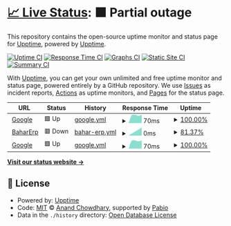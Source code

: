 # [📈 Live Status](https://demo.upptime.js.org): <!--live status--> **🟧 Partial outage**

This repository contains the open-source uptime monitor and status page for [Upptime](https://upptime.js.org), powered by [Upptime](https://github.com/upptime/upptime).

[![Uptime CI](https://github.com/amjadalfawal/UptimeBahar/workflows/Uptime%20CI/badge.svg)](https://github.com/amjadalfawal/UptimeBahar/actions?query=workflow%3A%22Uptime+CI%22)
[![Response Time CI](https://github.com/amjadalfawal/UptimeBahar/workflows/Response%20Time%20CI/badge.svg)](https://github.com/amjadalfawal/UptimeBahar/actions?query=workflow%3A%22Response+Time+CI%22)
[![Graphs CI](https://github.com/amjadalfawal/UptimeBahar/workflows/Graphs%20CI/badge.svg)](https://github.com/amjadalfawal/UptimeBahar/actions?query=workflow%3A%22Graphs+CI%22)
[![Static Site CI](https://github.com/amjadalfawal/UptimeBahar/workflows/Static%20Site%20CI/badge.svg)](https://github.com/amjadalfawal/UptimeBahar/actions?query=workflow%3A%22Static+Site+CI%22)
[![Summary CI](https://github.com/amjadalfawal/UptimeBahar/workflows/Summary%20CI/badge.svg)](https://github.com/amjadalfawal/UptimeBahar/actions?query=workflow%3A%22Summary+CI%22)

With [Upptime](https://upptime.js.org), you can get your own unlimited and free uptime monitor and status page, powered entirely by a GitHub repository. We use [Issues](https://github.com/upptime/upptime/issues) as incident reports, [Actions](https://github.com/amjadalfawal/UptimeBahar/actions) as uptime monitors, and [Pages](https://demo.upptime.js.org) for the status page.

<!--start: status pages-->
<!-- This summary is generated by Upptime (https://github.com/upptime/upptime) -->
<!-- Do not edit this manually, your changes will be overwritten -->
<!-- prettier-ignore -->
| URL | Status | History | Response Time | Uptime |
| --- | ------ | ------- | ------------- | ------ |
| <img alt="" src="https://icons.duckduckgo.com/ip3/www.google.com.ico" height="13"> [Google](https://www.google.com) | 🟩 Up | [google.yml](https://github.com/amjadalfawal/UptimeBahar/commits/HEAD/history/google.yml) | <details><summary><img alt="Response time graph" src="./graphs/google/response-time-week.png" height="20"> 70ms</summary><br><a href="https://amjadalfawal.github.io/UptimeBahar/history/google"><img alt="Response time 70" src="https://img.shields.io/endpoint?url=https%3A%2F%2Fraw.githubusercontent.com%2Famjadalfawal%2FUptimeBahar%2FHEAD%2Fapi%2Fgoogle%2Fresponse-time.json"></a><br><a href="https://amjadalfawal.github.io/UptimeBahar/history/google"><img alt="24-hour response time 70" src="https://img.shields.io/endpoint?url=https%3A%2F%2Fraw.githubusercontent.com%2Famjadalfawal%2FUptimeBahar%2FHEAD%2Fapi%2Fgoogle%2Fresponse-time-day.json"></a><br><a href="https://amjadalfawal.github.io/UptimeBahar/history/google"><img alt="7-day response time 70" src="https://img.shields.io/endpoint?url=https%3A%2F%2Fraw.githubusercontent.com%2Famjadalfawal%2FUptimeBahar%2FHEAD%2Fapi%2Fgoogle%2Fresponse-time-week.json"></a><br><a href="https://amjadalfawal.github.io/UptimeBahar/history/google"><img alt="30-day response time 70" src="https://img.shields.io/endpoint?url=https%3A%2F%2Fraw.githubusercontent.com%2Famjadalfawal%2FUptimeBahar%2FHEAD%2Fapi%2Fgoogle%2Fresponse-time-month.json"></a><br><a href="https://amjadalfawal.github.io/UptimeBahar/history/google"><img alt="1-year response time 70" src="https://img.shields.io/endpoint?url=https%3A%2F%2Fraw.githubusercontent.com%2Famjadalfawal%2FUptimeBahar%2FHEAD%2Fapi%2Fgoogle%2Fresponse-time-year.json"></a></details> | <details><summary><a href="https://amjadalfawal.github.io/UptimeBahar/history/google">100.00%</a></summary><a href="https://amjadalfawal.github.io/UptimeBahar/history/google"><img alt="All-time uptime 100.00%" src="https://img.shields.io/endpoint?url=https%3A%2F%2Fraw.githubusercontent.com%2Famjadalfawal%2FUptimeBahar%2FHEAD%2Fapi%2Fgoogle%2Fuptime.json"></a><br><a href="https://amjadalfawal.github.io/UptimeBahar/history/google"><img alt="24-hour uptime 100.00%" src="https://img.shields.io/endpoint?url=https%3A%2F%2Fraw.githubusercontent.com%2Famjadalfawal%2FUptimeBahar%2FHEAD%2Fapi%2Fgoogle%2Fuptime-day.json"></a><br><a href="https://amjadalfawal.github.io/UptimeBahar/history/google"><img alt="7-day uptime 100.00%" src="https://img.shields.io/endpoint?url=https%3A%2F%2Fraw.githubusercontent.com%2Famjadalfawal%2FUptimeBahar%2FHEAD%2Fapi%2Fgoogle%2Fuptime-week.json"></a><br><a href="https://amjadalfawal.github.io/UptimeBahar/history/google"><img alt="30-day uptime 100.00%" src="https://img.shields.io/endpoint?url=https%3A%2F%2Fraw.githubusercontent.com%2Famjadalfawal%2FUptimeBahar%2FHEAD%2Fapi%2Fgoogle%2Fuptime-month.json"></a><br><a href="https://amjadalfawal.github.io/UptimeBahar/history/google"><img alt="1-year uptime 100.00%" src="https://img.shields.io/endpoint?url=https%3A%2F%2Fraw.githubusercontent.com%2Famjadalfawal%2FUptimeBahar%2FHEAD%2Fapi%2Fgoogle%2Fuptime-year.json"></a></details>
| <img alt="" src="https://icons.duckduckgo.com/ip3/erp.bahargroup.net.ico" height="13"> [BaharErp](https://erp.bahargroup.net) | 🟥 Down | [bahar-erp.yml](https://github.com/amjadalfawal/UptimeBahar/commits/HEAD/history/bahar-erp.yml) | <details><summary><img alt="Response time graph" src="./graphs/bahar-erp/response-time-week.png" height="20"> 0ms</summary><br><a href="https://amjadalfawal.github.io/UptimeBahar/history/bahar-erp"><img alt="Response time 0" src="https://img.shields.io/endpoint?url=https%3A%2F%2Fraw.githubusercontent.com%2Famjadalfawal%2FUptimeBahar%2FHEAD%2Fapi%2Fbahar-erp%2Fresponse-time.json"></a><br><a href="https://amjadalfawal.github.io/UptimeBahar/history/bahar-erp"><img alt="24-hour response time 0" src="https://img.shields.io/endpoint?url=https%3A%2F%2Fraw.githubusercontent.com%2Famjadalfawal%2FUptimeBahar%2FHEAD%2Fapi%2Fbahar-erp%2Fresponse-time-day.json"></a><br><a href="https://amjadalfawal.github.io/UptimeBahar/history/bahar-erp"><img alt="7-day response time 0" src="https://img.shields.io/endpoint?url=https%3A%2F%2Fraw.githubusercontent.com%2Famjadalfawal%2FUptimeBahar%2FHEAD%2Fapi%2Fbahar-erp%2Fresponse-time-week.json"></a><br><a href="https://amjadalfawal.github.io/UptimeBahar/history/bahar-erp"><img alt="30-day response time 0" src="https://img.shields.io/endpoint?url=https%3A%2F%2Fraw.githubusercontent.com%2Famjadalfawal%2FUptimeBahar%2FHEAD%2Fapi%2Fbahar-erp%2Fresponse-time-month.json"></a><br><a href="https://amjadalfawal.github.io/UptimeBahar/history/bahar-erp"><img alt="1-year response time 0" src="https://img.shields.io/endpoint?url=https%3A%2F%2Fraw.githubusercontent.com%2Famjadalfawal%2FUptimeBahar%2FHEAD%2Fapi%2Fbahar-erp%2Fresponse-time-year.json"></a></details> | <details><summary><a href="https://amjadalfawal.github.io/UptimeBahar/history/bahar-erp">81.37%</a></summary><a href="https://amjadalfawal.github.io/UptimeBahar/history/bahar-erp"><img alt="All-time uptime 81.37%" src="https://img.shields.io/endpoint?url=https%3A%2F%2Fraw.githubusercontent.com%2Famjadalfawal%2FUptimeBahar%2FHEAD%2Fapi%2Fbahar-erp%2Fuptime.json"></a><br><a href="https://amjadalfawal.github.io/UptimeBahar/history/bahar-erp"><img alt="24-hour uptime 81.37%" src="https://img.shields.io/endpoint?url=https%3A%2F%2Fraw.githubusercontent.com%2Famjadalfawal%2FUptimeBahar%2FHEAD%2Fapi%2Fbahar-erp%2Fuptime-day.json"></a><br><a href="https://amjadalfawal.github.io/UptimeBahar/history/bahar-erp"><img alt="7-day uptime 81.37%" src="https://img.shields.io/endpoint?url=https%3A%2F%2Fraw.githubusercontent.com%2Famjadalfawal%2FUptimeBahar%2FHEAD%2Fapi%2Fbahar-erp%2Fuptime-week.json"></a><br><a href="https://amjadalfawal.github.io/UptimeBahar/history/bahar-erp"><img alt="30-day uptime 81.37%" src="https://img.shields.io/endpoint?url=https%3A%2F%2Fraw.githubusercontent.com%2Famjadalfawal%2FUptimeBahar%2FHEAD%2Fapi%2Fbahar-erp%2Fuptime-month.json"></a><br><a href="https://amjadalfawal.github.io/UptimeBahar/history/bahar-erp"><img alt="1-year uptime 81.37%" src="https://img.shields.io/endpoint?url=https%3A%2F%2Fraw.githubusercontent.com%2Famjadalfawal%2FUptimeBahar%2FHEAD%2Fapi%2Fbahar-erp%2Fuptime-year.json"></a></details>
| <img alt="" src="https://icons.duckduckgo.com/ip3/www.google.com.ico" height="13"> [Google](https://www.google.com) | 🟩 Up | [google.yml](https://github.com/amjadalfawal/UptimeBahar/commits/HEAD/history/google.yml) | <details><summary><img alt="Response time graph" src="./graphs/google/response-time-week.png" height="20"> 70ms</summary><br><a href="https://amjadalfawal.github.io/UptimeBahar/history/google"><img alt="Response time 70" src="https://img.shields.io/endpoint?url=https%3A%2F%2Fraw.githubusercontent.com%2Famjadalfawal%2FUptimeBahar%2FHEAD%2Fapi%2Fgoogle%2Fresponse-time.json"></a><br><a href="https://amjadalfawal.github.io/UptimeBahar/history/google"><img alt="24-hour response time 70" src="https://img.shields.io/endpoint?url=https%3A%2F%2Fraw.githubusercontent.com%2Famjadalfawal%2FUptimeBahar%2FHEAD%2Fapi%2Fgoogle%2Fresponse-time-day.json"></a><br><a href="https://amjadalfawal.github.io/UptimeBahar/history/google"><img alt="7-day response time 70" src="https://img.shields.io/endpoint?url=https%3A%2F%2Fraw.githubusercontent.com%2Famjadalfawal%2FUptimeBahar%2FHEAD%2Fapi%2Fgoogle%2Fresponse-time-week.json"></a><br><a href="https://amjadalfawal.github.io/UptimeBahar/history/google"><img alt="30-day response time 70" src="https://img.shields.io/endpoint?url=https%3A%2F%2Fraw.githubusercontent.com%2Famjadalfawal%2FUptimeBahar%2FHEAD%2Fapi%2Fgoogle%2Fresponse-time-month.json"></a><br><a href="https://amjadalfawal.github.io/UptimeBahar/history/google"><img alt="1-year response time 70" src="https://img.shields.io/endpoint?url=https%3A%2F%2Fraw.githubusercontent.com%2Famjadalfawal%2FUptimeBahar%2FHEAD%2Fapi%2Fgoogle%2Fresponse-time-year.json"></a></details> | <details><summary><a href="https://amjadalfawal.github.io/UptimeBahar/history/google">100.00%</a></summary><a href="https://amjadalfawal.github.io/UptimeBahar/history/google"><img alt="All-time uptime 100.00%" src="https://img.shields.io/endpoint?url=https%3A%2F%2Fraw.githubusercontent.com%2Famjadalfawal%2FUptimeBahar%2FHEAD%2Fapi%2Fgoogle%2Fuptime.json"></a><br><a href="https://amjadalfawal.github.io/UptimeBahar/history/google"><img alt="24-hour uptime 100.00%" src="https://img.shields.io/endpoint?url=https%3A%2F%2Fraw.githubusercontent.com%2Famjadalfawal%2FUptimeBahar%2FHEAD%2Fapi%2Fgoogle%2Fuptime-day.json"></a><br><a href="https://amjadalfawal.github.io/UptimeBahar/history/google"><img alt="7-day uptime 100.00%" src="https://img.shields.io/endpoint?url=https%3A%2F%2Fraw.githubusercontent.com%2Famjadalfawal%2FUptimeBahar%2FHEAD%2Fapi%2Fgoogle%2Fuptime-week.json"></a><br><a href="https://amjadalfawal.github.io/UptimeBahar/history/google"><img alt="30-day uptime 100.00%" src="https://img.shields.io/endpoint?url=https%3A%2F%2Fraw.githubusercontent.com%2Famjadalfawal%2FUptimeBahar%2FHEAD%2Fapi%2Fgoogle%2Fuptime-month.json"></a><br><a href="https://amjadalfawal.github.io/UptimeBahar/history/google"><img alt="1-year uptime 100.00%" src="https://img.shields.io/endpoint?url=https%3A%2F%2Fraw.githubusercontent.com%2Famjadalfawal%2FUptimeBahar%2FHEAD%2Fapi%2Fgoogle%2Fuptime-year.json"></a></details>

<!--end: status pages-->

[**Visit our status website →**](https://demo.upptime.js.org)

## 📄 License

- Powered by: [Upptime](https://github.com/upptime/upptime)
- Code: [MIT](./LICENSE) © [Anand Chowdhary](https://anandchowdhary.com), supported by [Pabio](https://pabio.com)
- Data in the `./history` directory: [Open Database License](https://opendatacommons.org/licenses/odbl/1-0/)
